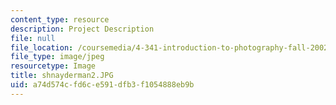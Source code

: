 ```yaml
---
content_type: resource
description: Project Description
file: null
file_location: /coursemedia/4-341-introduction-to-photography-fall-2002/a74d574cfd6ce591dfb3f1054888eb9b_shnayderman2.JPG
file_type: image/jpeg
resourcetype: Image
title: shnayderman2.JPG
uid: a74d574c-fd6c-e591-dfb3-f1054888eb9b
---
```

